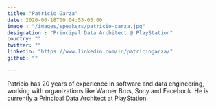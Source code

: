 ```yaml
---
title: "Patricio Garza"
date: 2020-06-18T00:04:53-05:00
image : "/images/speakers/patricio-garza.jpg"
designation : "Principal Data Architect @ PlayStation"
country: ""
twitter: ""
linkedin: "https://www.linkedin.com/in/patriciogarza/"
github: ""

---
```


Patricio has 20 years of experience in software and data engineering, working with organizations like Warner Bros, Sony and Facebook. He is currently a Principal Data Architect at PlayStation.